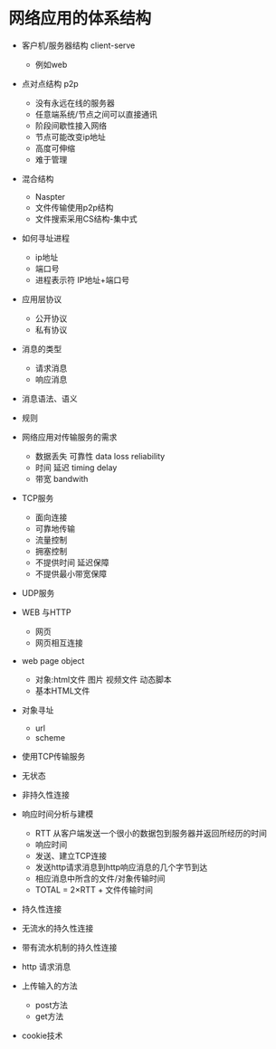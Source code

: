 # 网络应用的体系结构

- 客户机/服务器结构  client-serve
  - 例如web
- 点对点结构  p2p
  - 没有永远在线的服务器
  - 任意端系统/节点之间可以直接通讯
  - 阶段间歇性接入网络
  - 节点可能改变ip地址
  - 高度可伸缩
  - 难于管理
- 混合结构
  - Naspter
  - 文件传输使用p2p结构
  - 文件搜索采用CS结构-集中式

- 如何寻址进程
  - ip地址
  - 端口号
  - 进程表示符 IP地址+端口号
- 应用层协议
  - 公开协议
  - 私有协议
- 消息的类型
  - 请求消息
  - 响应消息
- 消息语法、语义
- 规则

- 网络应用对传输服务的需求
  - 数据丢失 可靠性 data loss reliability
  - 时间 延迟 timing delay
  - 带宽 bandwith

- TCP服务
  - 面向连接
  - 可靠地传输
  - 流量控制
  - 拥塞控制
  - 不提供时间 延迟保障
  - 不提供最小带宽保障
- UDP服务

- WEB 与HTTP
  - 网页
  - 网页相互连接
- web page object
  - 对象:html文件 图片 视频文件 动态脚本
  - 基本HTML文件
- 对象寻址
  - url
  - scheme
- 使用TCP传输服务
- 无状态
- 非持久性连接

- 响应时间分析与建模
  - RTT 从客户端发送一个很小的数据包到服务器并返回所经历的时间
  - 响应时间
  - 发送、建立TCP连接
  - 发送http请求消息到http响应消息的几个字节到达
  - 相应消息中所含的文件/对象传输时间
  - TOTAL = 2×RTT + 文件传输时间
- 持久性连接
- 无流水的持久性连接
- 带有流水机制的持久性连接

- http 请求消息
- 上传输入的方法
  - post方法
  - get方法

- cookie技术
